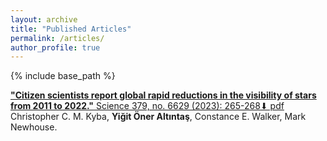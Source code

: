 ```yaml
---
layout: archive
title: "Published Articles"
permalink: /articles/
author_profile: true
---
```



{% include base_path %}

[**"Citizen scientists report global rapid reductions in the visibility of stars from 2011 to 2022."** Science 379, no. 6629 (2023): 265-268](https://www.science.org/doi/10.1126/science.abq7781)[⬇︎ pdf](../files/science.abq7781.pdf) <br/>
Christopher C. M. Kyba, **Yiğit Öner Altıntaş**, Constance E. Walker, Mark  Newhouse. <br/>
